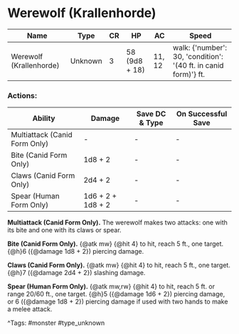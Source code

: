 # Werewolf (Krallenhorde)

| Name | Type | CR | HP | AC | Speed |
|------|------|----|----|----|-------|
| Werewolf (Krallenhorde) | Unknown | 3 | 58 (9d8 + 18) | 11, 12 | walk: {'number': 30, 'condition': '(40 ft. in canid form)'} ft. |

### Actions:

| Ability | Damage | Save DC & Type | On Successful Save |
|---------|--------|----------------|--------------------|
| Multiattack (Canid Form Only) | - | - | - |
| Bite (Canid Form Only) | 1d8 + 2 | - | - |
| Claws (Canid Form Only) | 2d4 + 2 | - | - |
| Spear (Human Form Only) | 1d6 + 2 + 1d8 + 2 | - | - |


**Multiattack (Canid Form Only).** The werewolf makes two attacks: one with its bite and one with its claws or spear.

**Bite (Canid Form Only).** {@atk mw} {@hit 4} to hit, reach 5 ft., one target. {@h}6 ({@damage 1d8 + 2}) piercing damage.

**Claws (Canid Form Only).** {@atk mw} {@hit 4} to hit, reach 5 ft., one target. {@h}7 ({@damage 2d4 + 2}) slashing damage.

**Spear (Human Form Only).** {@atk mw,rw} {@hit 4} to hit, reach 5 ft. or range 20/60 ft., one target. {@h}5 ({@damage 1d6 + 2}) piercing damage, or 6 ({@damage 1d8 + 2}) piercing damage if used with two hands to make a melee attack.

^Tags: #monster #type_unknown